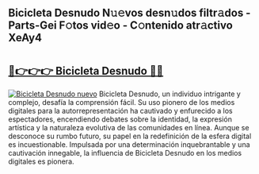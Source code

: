 ## Bicicleta Desnudo N𝚞𝚎vos desn𝚞dos filtr𝚊dos - Parts-Gei F𝚘tos vid𝚎o - C𝚘ntenido atr𝚊ctivo XeAy4

# <h2><a href="http://mb67do.tromn.icu/?c=Bicicleta+Desnudo">🔗👉👉👉 Bicicleta Desnudo 🔗🔗</a></h2>

[![Bicicleta Desnudo nuevo](https://i.imgur.com/pEAQMta.gif)](http://mb67do.tromn.icu/?c=Bicicleta+Desnudo)
Bicicleta Desnudo, un individuo intrigante y complejo, desafía la comprensión fácil. Su uso pionero de los medios digitales para la autorrepresentación ha cautivado y enfurecido a los espectadores, encendiendo debates sobre la identidad, la expresión artística y la naturaleza evolutiva de las comunidades en línea. Aunque se desconoce su rumbo futuro, su papel en la redefinición de la esfera digital es incuestionable. Impulsada por una determinación inquebrantable y una cautivación innegable, la influencia de Bicicleta Desnudo en los medios digitales es pionera.
